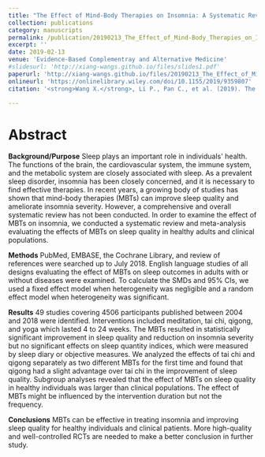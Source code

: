 ```yaml
---
title: "The Effect of Mind-Body Therapies on Insomnia: A Systematic Review and Meta-Analysis"
collection: publications
category: manuscripts
permalink: /publication/20190213_The_Effect_of_Mind-Body_Therapies_on_Insomnia       
excerpt: ''
date: 2019-02-13
venue: 'Evidence-Based Complementray and Alternative Medicine'
#slidesurl: 'http://xiang-wangs.github.io/files/slides1.pdf'
paperurl: 'http://xiang-wangs.github.io/files/20190213_The_Effect_of_Mind-Body_Therapies_on_Insomnia.pdf'
onlineurl: 'https://onlinelibrary.wiley.com/doi/10.1155/2019/9359807'      
citation: '<strong>Wang X.</strong>, Li P., Pan C., et al. (2019). The Effect of Mind-Body Therapies on Insomnia: A Systematic Review and Meta-Analysis. <i>Evidence-Based Complementray and Alternative Medicine</i>. 2019:9359807.'  

---
```


Abstract
======
<strong>Background/Purpose</strong> 
Sleep plays an important role in individuals' health. The functions of the brain, the cardiovascular system, the immune system, and the metabolic system are closely associated with sleep. As a prevalent sleep disorder, insomnia has been closely concerned, and it is necessary to find effective therapies. In recent years, a growing body of studies has shown that mind-body therapies (MBTs) can improve sleep quality and ameliorate insomnia severity. However, a comprehensive and overall systematic review has not been conducted. In order to examine the effect of MBTs on insomnia, we conducted a systematic review and meta-analysis evaluating the effects of MBTs on sleep quality in healthy adults and clinical populations. 

<strong>Methods</strong>
PubMed, EMBASE, the Cochrane Library, and review of references were searched up to July 2018. English language studies of all designs evaluating the effect of MBTs on sleep outcomes in adults with or without diseases were examined. To calculate the SMDs and 95% CIs, we used a fixed effect model when heterogeneity was negligible and a random effect model when heterogeneity was significant. 
 
<strong>Results</strong> 
49 studies covering 4506 participants published between 2004 and 2018 were identified. Interventions included meditation, tai chi, qigong, and yoga which lasted 4 to 24 weeks. The MBTs resulted in statistically significant improvement in sleep quality and reduction on insomnia severity but no significant effects on sleep quantity indices, which were measured by sleep diary or objective measures. We analyzed the effects of tai chi and qigong separately as two different MBTs for the first time and found that qigong had a slight advantage over tai chi in the improvement of sleep quality. Subgroup analyses revealed that the effect of MBTs on sleep quality in healthy individuals was larger than clinical populations. The effect of MBTs might be influenced by the intervention duration but not the frequency. 
 
<strong>Conclusions</strong>
MBTs can be effective in treating insomnia and improving sleep quality for healthy individuals and clinical patients. More high-quality and well-controlled RCTs are needed to make a better conclusion in further study.
